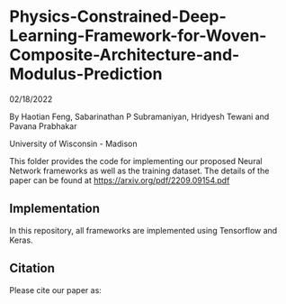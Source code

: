 # Physics-Constrained-Deep-Learning-Framework-for-Woven-Composite-Architecture-and-Modulus-Prediction

02/18/2022

By Haotian Feng, Sabarinathan P Subramaniyan, Hridyesh Tewani and Pavana Prabhakar

University of Wisconsin - Madison

This folder provides the code for implementing our proposed Neural Network frameworks as well as the training dataset. The details of the paper can be found at https://arxiv.org/pdf/2209.09154.pdf

## Implementation
In this repository, all frameworks are implemented using Tensorflow and Keras.

## Citation
Please cite our paper as:
